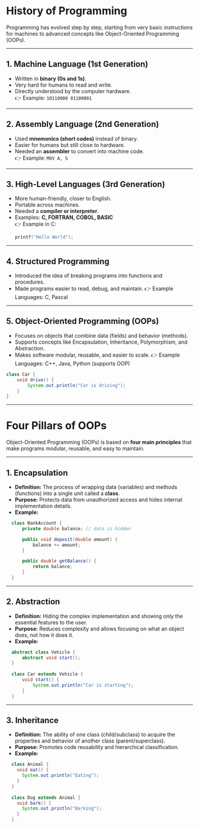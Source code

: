 # History of Programming

Programming has evolved step by step, starting from very basic instructions for machines to advanced concepts like Object-Oriented Programming (OOPs).

---

## 1. Machine Language (1st Generation)
- Written in **binary (0s and 1s)**.
- Very hard for humans to read and write.
- Directly understood by the computer hardware.  
  👉 Example: `10110000 01100001`

---

## 2. Assembly Language (2nd Generation)
- Used **mnemonics (short codes)** instead of binary.
- Easier for humans but still close to hardware.
- Needed an **assembler** to convert into machine code.  
  👉 Example: `MOV A, 5`

---

## 3. High-Level Languages (3rd Generation)
- More human-friendly, closer to English.
- Portable across machines.
- Needed a **compiler or interpreter**.
- Examples: **C, FORTRAN, COBOL, BASIC**  
  👉 Example in C:
  ```c
  printf("Hello World");
  ```
---

## 4. Structured Programming

- Introduced the idea of breaking programs into functions and procedures.
- Made programs easier to read, debug, and maintain.
  👉 Example Languages: C, Pascal

 ---

## 5. Object-Oriented Programming (OOPs)

- Focuses on objects that combine data (fields) and behavior (methods).
- Supports concepts like Encapsulation, Inheritance, Polymorphism, and Abstraction.
- Makes software modular, reusable, and easier to scale.
  👉 Example Languages: C++, Java, Python (supports OOP)

```java
class Car {
    void drive() {
        System.out.println("Car is driving");
    }
}

```

---

# Four Pillars of OOPs

Object-Oriented Programming (OOPs) is based on **four main principles** that make programs modular, reusable, and easy to maintain.

---

## 1. Encapsulation
- **Definition:** The process of wrapping data (variables) and methods (functions) into a single unit called a **class**.
- **Purpose:** Protects data from unauthorized access and hides internal implementation details.
- **Example:**
```java
  class BankAccount {
      private double balance; // data is hidden

      public void deposit(double amount) {
          balance += amount;
      }

      public double getBalance() {
          return balance;
      }
  }
```

---

## 2. Abstraction
- **Definition:** Hiding the complex implementation and showing only the essential features to the user.
- **Purpose:** Reduces complexity and allows focusing on what an object does, not how it does it.
- **Example:**
```java
  abstract class Vehicle {
      abstract void start();
  }
  
  class Car extends Vehicle {
      void start() {
          System.out.println("Car is starting");
      }
  }

```

---

## 3. Inheritance
- **Definition:** The ability of one class (child/subclass) to acquire the properties and behavior of another class (parent/superclass).
- **Purpose:** Promotes code reusability and hierarchical classification.
- **Example:**
```java
  class Animal {
    void eat() {
      System.out.println("Eating");
    }
  }
  
  class Dog extends Animal {
    void bark() {
      System.out.println("Barking");
    }
  }

```

